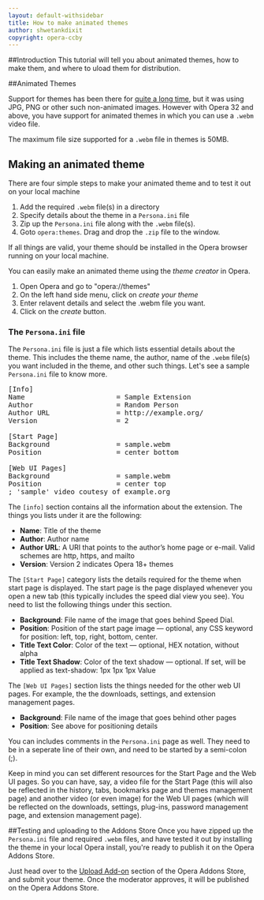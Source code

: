 ```yaml
---
layout: default-withsidebar
title: How to make animated themes
author: shwetankdixit
copyright: opera-ccby
---
```


##Introduction
This tutorial will tell you about animated themes, how to make them, and where to uload them for distribution.

##Animated Themes

Support for themes has been there for [quite a long time](https://dev.opera.com/articles/themes-in-opera-18-and-higher/), but it was using JPG, PNG or other such non-animated images. However with Opera 32 and above, you have support for animated themes in which you can use a `.webm` video file.

The maximum file size supported for a `.webm` file in themes is 50MB.

## Making an animated theme

There are four simple steps to make your animated theme and to test it out on your local machine

1. Add the required `.webm` file(s) in a directory
2. Specify details about the theme in a `Persona.ini` file
3. Zip up the `Persona.ini` file along with the `.webm` file(s).
4. Goto `opera:themes`. Drag and drop the `.zip` file to the window.

If all things are valid, your theme should be installed in the Opera browser running on your local machine.

You can easily make an animated theme using the *theme creator* in Opera. 

1. Open Opera and go to "opera://themes"
2. On the left hand side menu, click on *create your theme*
3. Enter relavent details and select the .webm file you want. 
4. Click on the *create* button.

### The `Persona.ini` file

The `Persona.ini` file is just a file which lists essential details about the theme. This includes the theme name, the author, name of the `.webm` file(s) you want included in the theme, and other such things. Let's see a sample `Persona.ini` file to know more.

<pre class="prettyprint">
[Info]
Name				      = Sample Extension
Author			 	      = Random Person
Author URL			      = http://example.org/
Version				      = 2

[Start Page]
Background			      = sample.webm
Position			      = center bottom

[Web UI Pages]
Background			      = sample.webm
Position			      = center top
; 'sample' video coutesy of example.org
</pre>

The `[info]` section contains all the information about the extension. The things you lists under it are the following:

* **Name**: Title of the theme
* **Author**: Author name
* **Author URL**: A URI that points to the author’s home page or e-mail. Valid schemes are http, https, and mailto
* **Version**: Version 2 indicates Opera 18+ themes

The `[Start Page]` category lists the details required for the theme when start page is displayed. The start page is the page displayed whenever you open a new tab (this typically includes the speed dial view you see). You need to list the following things under this section.

* **Background**: File name of the image that goes behind Speed Dial.
* **Position**: Position of the start page image — optional, any CSS keyword for position: left, top, right, bottom, center.
* **Title Text Color**: Color of the text — optional, HEX notation, without alpha
* **Title Text Shadow**: Color of the text shadow — optional. If set, will be applied as text-shadow: 1px 1px 1px Value

The `[Web UI Pages]` section lists the things needed for the other web UI pages. For example, the the downloads, settings, and extension management pages.

* **Background**: File name of the image that goes behind other pages
* **Position**: See above for positioning details

You can includes comments in the `Persona.ini` page as well. They need to be in a seperate line of their own, and need to be started by a semi-colon (;).

Keep in mind you can set different resources for the Start Page and the Web UI pages. So you can have, say, a video file for the Start Page (this will also be reflected in the history, tabs, bookmarks page and themes management page) and another video (or even image) for the Web UI pages (which will be reflected on the downloads, settings, plug-ins, password management page, and extension management page).

##Testing and uploading to the Addons Store
Once you have zipped up the `Persona.ini` file and required `.webm` files, and have tested it out by installing the theme in your local Opera install, you're ready to publish it on the Opera Addons Store.

Just head over to the [Upload Add-on](https://addons.opera.com/developer/upload/) section of the Opera Addons Store, and submit your theme. Once the moderator approves, it will be published on the Opera Addons Store.
